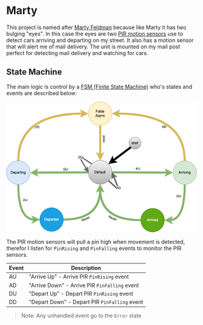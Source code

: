# Marty

This project is named after [Marty Feldman](https://en.wikipedia.org/wiki/Marty_Feldman) because like Marty it has two bulging "eyes".  In this case the eyes are two [PIR motion sensors](https://learn.adafruit.com/pir-passive-infrared-proximity-motion-sensor/overview) use to detect cars arriving and departing on my street. It also has a motion sensor that will alert me of mail delivery.  The unit is mounted on my mail post perfect for detecting mail delivery and watching for cars.

## State Machine

The main logic is control by a [FSM (Finite State Machine)](https://venilnoronha.io/a-simple-state-machine-framework-in-go) who's states and events are described below:

![mail-mon-state](img/state.drawio.png)

The PIR motion sensors will pull a pin high when movement is detected, therefor I listen for `PinRising` and `PinFalling` events to monitor the PIR sensors.

| Event | Description                                 |
| ----- | ------------------------------------------- |
| AU    | "Arrive Up" - Arrive PIR `PinRising` event    |
| AD    | "Arrive Down" - Arrive PIR `PinFalling` event |
| DU    | "Depart Up" - Depart PIR `PinRising` event      |
| DD    | "Depart Down" - Depart PIR `PinFalling` event   |

>Note: Any unhandled event go to the `Error` state
